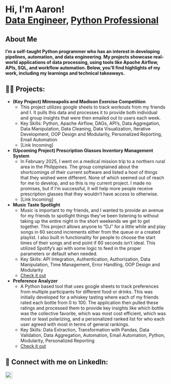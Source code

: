 <h1>Hi, I'm Aaron! <br/><a href="https://github.com/AaronJWald">Data Engineer</a>, <a href="https://www.linkedin.com/in/aaron-wald-86842611b/">Python Professional</a>
<br>

<h2>About Me</h2>
<b>I’m a self-taught Python programmer who has an interest in developing pipelines, automation, and data engineering. My projects showcase real-world applications of data processing, using tools like Apache Airflow, APIs, SQL, and workflow automation. Below, you’ll find highlights of my work, including my learnings and technical takeaways.</b>

<h2>👨‍💻 Projects:</h2>

- <b>(Key Project) Minneapolis and Madison Exercise Competition</b>
  - This project utilizes google sheets to track workouts from my friends and I. It pulls this data and processes it to provide both individual and group insights that were then emailed out to users each week.
  - Key Skills: Python, Apache Airflow, DAGs, API’s, Data Aggregation, Data Manipulation, Data Cleaning, Data Visualization, Iterative Development, OOP Design and Modularity, Personalized Reporting, Email Automation
  - [Link Incoming]
- <b>(Upcoming Project) Prescription Glasses Inventory Management System</b>
  - In February 2025, I went on a medical mission trip to a northern rural area in the Philippines. The group complained about the shortcomings of their current software and listed a host of things that they wished were different. None of which seemed out of reach for me to develop, and so this is my current project. I made no promises, but if I’m successful, it will help more people receive prescription glasses that they wouldn’t have access to otherwise.
  - [Link Incoming]
- <b>Music Taste Spotlight</b>
  - Music is important to my friends, and I wanted to provide an avenue for my friends to spotlight things they’ve been listening to without taking up the entire night in the short weekends we get to get together. This project allows anyone to “DJ” for a little while and play songs in 60 second increments either from the queue or a created playlist. I also built in functionality for people to choose the start times of their songs and end point if 60 seconds isn’t ideal. This utilized Spotify’s api with some logic to feed in the proper parameters or default when needed.
  - Key Skills: API Integration, Authentication, Authorization, Data Manipulation, Time Management, Error Handling, OOP Design and Modularity
  - [Check it out](https://github.com/AaronJWald/MusicTasteSpotlight)
- <b>Preference Analyzer</b>
  - A Python based tool that uses google sheets to track preferences from multiple participants for different food or drinks. This was initially developed for a whiskey tasting where each of my friends rated each bottle from 0 to 100. The application then pulled these ratings and processed them to provide key insights like which bottle was the collective favorite, which was most cost efficient, which was most or least polarizing, and a personalized ranked list for who each user agreed with most in terms of general rankings.
  - Key Skills: Data Extraction, Transformation with Pandas, Data Validation, Data Aggregation, Automation, Email Automation, Python, Modularity, Personalized Reporting
  - [Check it out](https://github.com/AaronJWald/PreferenceAnalyzer)


<h2> 🤳 Connect with me on LinkedIn:</h2>

[<img align="left" alt="AaronWald | LinkedIn" width="22px" src="https://cdn.jsdelivr.net/npm/simple-icons@v3/icons/linkedin.svg" />][linkedin]

[linkedin]: https://www.linkedin.com/in/aaron-wald-86842611b/
